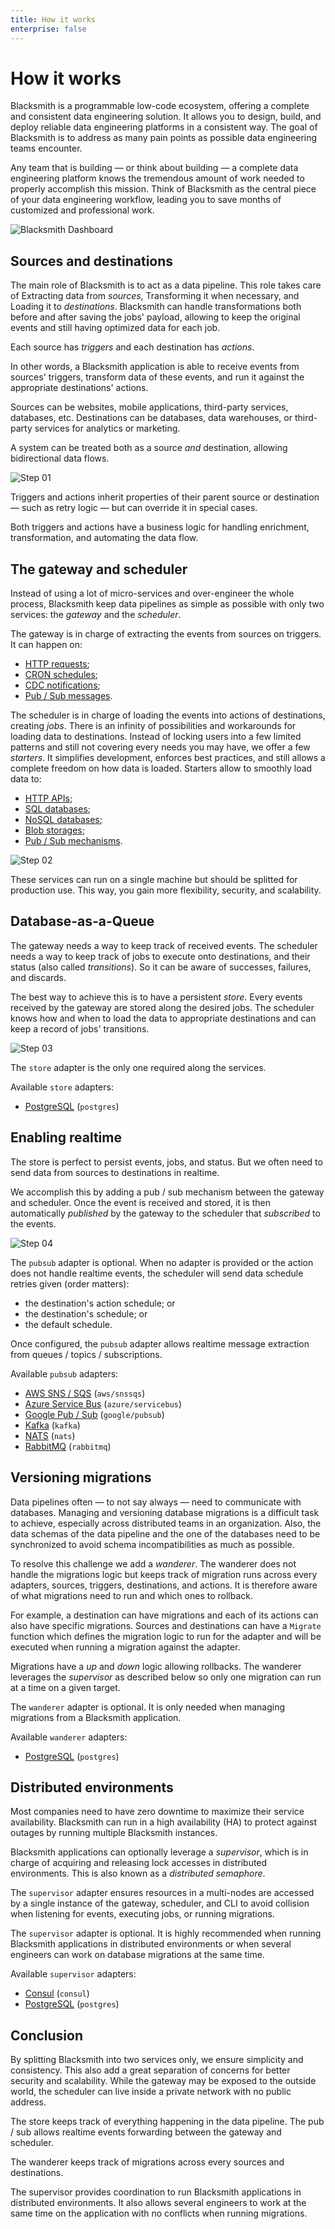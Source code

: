 ```yaml
---
title: How it works
enterprise: false
---
```


# How it works

Blacksmith is a programmable low-code ecosystem, offering a complete and consistent
data engineering solution. It allows you to design, build, and deploy reliable data
engineering platforms in a consistent way. The goal of Blacksmith is to address as
many pain points as possible data engineering teams encounter.

Any team that is building — or think about building — a complete data engineering
platform knows the tremendous amount of work needed to properly accomplish this
mission. Think of Blacksmith as the central piece of your data engineering workflow,
leading you to save months of customized and professional work.

![Blacksmith Dashboard](/images/blacksmith/dashboard.002.png)

## Sources and destinations

The main role of Blacksmith is to act as a data pipeline. This role takes care of
Extracting data from *sources*, Transforming it when necessary, and Loading it
to *destinations*. Blacksmith can handle transformations both before and after
saving the jobs' payload, allowing to keep the original events and still having
optimized data for each job.

Each source has *triggers* and each destination has *actions*.

In other words, a Blacksmith application is able to receive events from sources'
triggers, transform data of these events, and run it against the appropriate
destinations' actions.

Sources can be websites, mobile applications, third-party services, databases, etc.
Destinations can be databases, data warehouses, or third-party services for analytics
or marketing.

A system can be treated both as a source *and* destination, allowing bidirectional
data flows.

![Step 01](/images/blacksmith/how.001.png)

Triggers and actions inherit properties of their parent source or destination — such
as retry logic — but can override it in special cases.

Both triggers and actions have a business logic for handling enrichment, transformation,
and automating the data flow.

## The gateway and scheduler

Instead of using a lot of micro-services and over-engineer the whole process,
Blacksmith keep data pipelines as simple as possible with only two services: the
*gateway* and the *scheduler*.

The gateway is in charge of extracting the events from sources on triggers. It can
happen on:
- [HTTP requests](/blacksmith/guides/extraction/triggers-http);
- [CRON schedules](/blacksmith/guides/extraction/triggers-cron);
- [CDC notifications](/blacksmith/guides/extraction/triggers-cdc);
- [Pub / Sub messages](/blacksmith/guides/extraction/triggers-sub).

The scheduler is in charge of loading the events into actions of destinations,
creating *jobs*. There is an infinity of possibilities and workarounds for loading
data to destinations. Instead of locking users into a few limited patterns and
still not covering every needs you may have, we offer a few *starters*. It simplifies
development, enforces best practices, and still allows a complete freedom on how
data is loaded. Starters allow to smoothly load data to:
- [HTTP APIs](/blacksmith/guides/load/actions-http);
- [SQL databases](/blacksmith/guides/load/actions-sql);
- [NoSQL databases](/blacksmith/guides/load/actions-docstore);
- [Blob storages](/blacksmith/guides/load/actions-blob);
- [Pub / Sub mechanisms](/blacksmith/guides/load/actions-pub).

![Step 02](/images/blacksmith/how.002.png)

These services can run on a single machine but should be splitted for production
use. This way, you gain more flexibility, security, and scalability.

## Database-as-a-Queue

The gateway needs a way to keep track of received events. The scheduler needs a
way to keep track of jobs to execute onto destinations, and their status (also
called *transitions*). So it can be aware of successes, failures, and discards.

The best way to achieve this is to have a persistent *store*. Every events received
by the gateway are stored along the desired jobs. The scheduler knows how and when
to load the data to appropriate destinations and can keep a record of jobs'
transitions. 

![Step 03](/images/blacksmith/how.003.png)

The `store` adapter is the only one required along the services.

Available `store` adapters:
- [PostgreSQL](/blacksmith/options/store/postgres) (`postgres`)

## Enabling realtime

The store is perfect to persist events, jobs, and status. But we often need to
send data from sources to destinations in realtime.

We accomplish this by adding a pub / sub mechanism between the gateway and scheduler.
Once the event is received and stored, it is then automatically *published* by the
gateway to the scheduler that *subscribed* to the events.

![Step 04](/images/blacksmith/how.004.png)

The `pubsub` adapter is optional. When no adapter is provided or the action does not
handle realtime events, the scheduler will send data schedule retries given (order
matters):
- the destination's action schedule; or
- the destination's schedule; or
- the default schedule.

Once configured, the `pubsub` adapter allows realtime message extraction from
queues / topics / subscriptions.

Available `pubsub` adapters:
- [AWS SNS / SQS](/blacksmith/options/pubsub/aws) (`aws/snssqs`)
- [Azure Service Bus](/blacksmith/options/pubsub/azure) (`azure/servicebus`)
- [Google Pub / Sub](/blacksmith/options/pubsub/google) (`google/pubsub`)
- [Kafka](/blacksmith/options/pubsub/kafka) (`kafka`)
- [NATS](/blacksmith/options/pubsub/nats) (`nats`)
- [RabbitMQ](/blacksmith/options/pubsub/rabbitmq) (`rabbitmq`)

## Versioning migrations

Data pipelines often — to not say always — need to communicate with databases.
Managing and versioning database migrations is a difficult task to achieve,
especially across distributed teams in an organization. Also, the data schemas
of the data pipeline and the one of the databases need to be synchronized to
avoid schema incompatibilities as much as possible.

To resolve this challenge we add a *wanderer*. The wanderer does not handle the
migrations logic but keeps track of migration runs across every adapters, sources,
triggers, destinations, and actions. It is therefore aware of what migrations need
to run and which ones to rollback.

For example, a destination can have migrations and each of its actions can also
have specific migrations. Sources and destinations can have a `Migrate` function
which defines the migration logic to run for the adapter and will be executed
when running a migration against the adapter.

Migrations have a *up* and *down* logic allowing rollbacks. The wanderer leverages
the *supervisor* as described below so only one migration can run at a time on a
given target.

The `wanderer` adapter is optional. It is only needed when managing migrations from
a Blacksmith application.

Available `wanderer` adapters:
- [PostgreSQL](/blacksmith/options/wanderer/postgres) (`postgres`)

## Distributed environments

Most companies need to have zero downtime to maximize their service availability.
Blacksmith can run in a high availability (HA) to protect against outages by running
multiple Blacksmith instances. 

Blacksmith applications can optionally leverage a *supervisor*, which is in charge
of acquiring and releasing lock accesses in distributed environments. This is also
known as a *distributed semaphore*.

The `supervisor` adapter ensures resources in a multi-nodes are accessed by a single
instance of the gateway, scheduler, and CLI to avoid collision when listening for
events, executing jobs, or running migrations.

The `supervisor` adapter is optional. It is highly recommended when running
Blacksmith applications in distributed environments or when several engineers can
work on database migrations at the same time.

Available `supervisor` adapters:
- [Consul](/blacksmith/options/supervisor/consul) (`consul`)
- [PostgreSQL](/blacksmith/options/supervisor/postgres) (`postgres`)

## Conclusion

By splitting Blacksmith into two services only, we ensure simplicity and consistency.
This also add a great separation of concerns for better security and scalability.
While the gateway may be exposed to the outside world, the scheduler can live
inside a private network with no public address.

The store keeps track of everything happening in the data pipeline. The pub / sub
allows realtime events forwarding between the gateway and scheduler.

The wanderer keeps track of migrations across every sources and destinations.

The supervisor provides coordination to run Blacksmith applications in distributed
environments. It also allows several engineers to work at the same time on the
application with no conflicts when running migrations.
